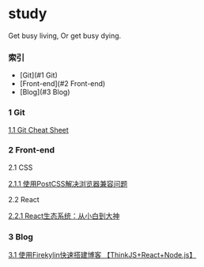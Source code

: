 # study
Get busy living, Or get busy dying.

### 索引
* [Git](#1 Git)
* [Front-end](#2 Front-end)
* [Blog](#3 Blog)

### 1 Git
[1.1 Git Cheat Sheet](https://github.com/FEYeh/study/blob/master/Git/Git%20Cheat%20Sheet.md)

### 2 Front-end

2.1 CSS

[2.1.1 使用PostCSS解决浏览器兼容问题](https://github.com/FEYeh/study/blob/master/Front-end/CSS/broswer-compatibility.md)

2.2 React

[2.2.1 React生态系统：从小白到大神](https://github.com/FEYeh/study/blob/master/Front-end/React/react-ecosystem.md)

### 3 Blog

[3.1 使用Firekylin快速搭建博客 【ThinkJS+React+Node.js】](https://github.com/FEYeh/study/blob/master/Blog/build-ur-own-blog-via-firekylin.md)